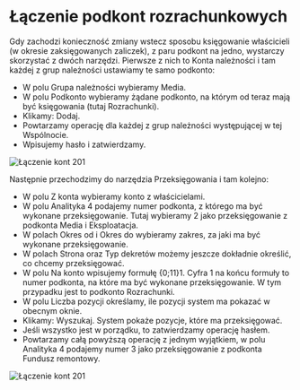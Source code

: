 # Łączenie podkont rozrachunkowych

Gdy zachodzi konieczność zmiany wstecz sposobu księgowanie właścicieli (w okresie zaksięgowanych zaliczek), z paru podkont na jedno, wystarczy skorzystać z dwóch narzędzi. Pierwsze z nich to Konta należności i tam każdej z grup należności ustawiamy te samo podkonto: 

- W polu Grupa należności wybieramy Media.
- W polu Podkonto wybieramy żądane podkonto, na którym od teraz mają być księgowania (tutaj Rozrachunki).
- Klikamy: Dodaj.
- Powtarzamy operację dla każdej z grup należności występującej w tej Wspólnocie.
- Wpisujemy hasło i zatwierdzamy.

![Łączenie kont 201](lonczenie2011.gif)

Następnie przechodzimy do narzędzia Przeksięgowania i tam kolejno:

- W polu Z konta wybieramy konto z właścicielami.
- W polu Analityka 4 podajemy numer podkonta, z którego ma być wykonane przeksięgowanie. Tutaj wybieramy 2 jako przeksięgowanie z podkonta Media i Eksploatacja.
- W polach Okres od i Okres do wybieramy zakres, za jaki ma być wykonane przeksięgowanie.
- W polach Strona oraz Typ dekretów możemy jeszcze dokładnie określić, co chcemy przeksięgować.
- W polu Na konto wpisujemy formułę {0;11}1. Cyfra 1 na końcu formuły to numer podkonta, na które ma być wykonane przeksięgowanie. W tym przypadku jest to podkonto Rozrachunki.
- W polu Liczba pozycji określamy, ile pozycji system ma pokazać w obecnym oknie.
- Klikamy: Wyszukaj. System pokaże pozycje, które ma przeksięgować.
- Jeśli wszystko jest w porządku, to zatwierdzamy operację hasłem.
- Powtarzamy całą powyższą operację z jednym wyjątkiem, w polu Analityka 4 podajemy numer 3 jako przeksięgowanie z podkonta Fundusz remontowy.

![Łączenie kont 201](lonczenie2012.gif)